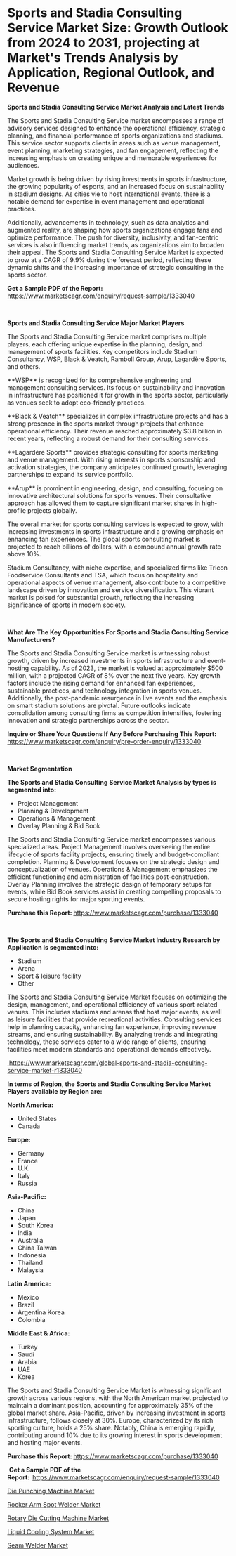 <p><h1>Sports and Stadia Consulting Service Market Size: Growth Outlook from 2024 to 2031, projecting at Market's Trends Analysis by Application, Regional Outlook, and Revenue</h1></p><p><strong>Sports and Stadia Consulting Service Market Analysis and Latest Trends</strong></p>
<p><p>The Sports and Stadia Consulting Service market encompasses a range of advisory services designed to enhance the operational efficiency, strategic planning, and financial performance of sports organizations and stadiums. This service sector supports clients in areas such as venue management, event planning, marketing strategies, and fan engagement, reflecting the increasing emphasis on creating unique and memorable experiences for audiences.</p><p>Market growth is being driven by rising investments in sports infrastructure, the growing popularity of esports, and an increased focus on sustainability in stadium designs. As cities vie to host international events, there is a notable demand for expertise in event management and operational practices. </p><p>Additionally, advancements in technology, such as data analytics and augmented reality, are shaping how sports organizations engage fans and optimize performance. The push for diversity, inclusivity, and fan-centric services is also influencing market trends, as organizations aim to broaden their appeal. The Sports and Stadia Consulting Service Market is expected to grow at a CAGR of 9.9% during the forecast period, reflecting these dynamic shifts and the increasing importance of strategic consulting in the sports sector.</p></p>
<p><strong>Get a Sample PDF of the Report:&nbsp;</strong> <a href="https://www.marketscagr.com/enquiry/request-sample/1333040?utm_campaign=1179&utm_medium=2&utm_source=Github&utm_content=ia&utm_term=03102024&utm_id=sports-and-stadia-consulting-service">https://www.marketscagr.com/enquiry/request-sample/1333040</a></p>
<p>&nbsp;</p>
<p><strong>Sports and Stadia Consulting Service Major Market Players</strong></p>
<p><p>The Sports and Stadia Consulting Service market comprises multiple players, each offering unique expertise in the planning, design, and management of sports facilities. Key competitors include Stadium Consultancy, WSP, Black & Veatch, Ramboll Group, Arup, Lagardère Sports, and others. </p><p>**WSP** is recognized for its comprehensive engineering and management consulting services. Its focus on sustainability and innovation in infrastructure has positioned it for growth in the sports sector, particularly as venues seek to adopt eco-friendly practices.</p><p>**Black & Veatch** specializes in complex infrastructure projects and has a strong presence in the sports market through projects that enhance operational efficiency. Their revenue reached approximately $3.8 billion in recent years, reflecting a robust demand for their consulting services.</p><p>**Lagardère Sports** provides strategic consulting for sports marketing and venue management. With rising interests in sports sponsorship and activation strategies, the company anticipates continued growth, leveraging partnerships to expand its service portfolio.</p><p>**Arup** is prominent in engineering, design, and consulting, focusing on innovative architectural solutions for sports venues. Their consultative approach has allowed them to capture significant market shares in high-profile projects globally.</p><p>The overall market for sports consulting services is expected to grow, with increasing investments in sports infrastructure and a growing emphasis on enhancing fan experiences. The global sports consulting market is projected to reach billions of dollars, with a compound annual growth rate above 10%. </p><p>Stadium Consultancy, with niche expertise, and specialized firms like Tricon Foodservice Consultants and TSA, which focus on hospitality and operational aspects of venue management, also contribute to a competitive landscape driven by innovation and service diversification. This vibrant market is poised for substantial growth, reflecting the increasing significance of sports in modern society.</p></p>
<p>&nbsp;</p>
<p><strong>What Are The Key Opportunities For Sports and Stadia Consulting Service Manufacturers?</strong></p>
<p><p>The Sports and Stadia Consulting Service market is witnessing robust growth, driven by increased investments in sports infrastructure and event-hosting capability. As of 2023, the market is valued at approximately $500 million, with a projected CAGR of 8% over the next five years. Key growth factors include the rising demand for enhanced fan experiences, sustainable practices, and technology integration in sports venues. Additionally, the post-pandemic resurgence in live events and the emphasis on smart stadium solutions are pivotal. Future outlooks indicate consolidation among consulting firms as competition intensifies, fostering innovation and strategic partnerships across the sector.</p></p>
<p><strong>Inquire or Share Your Questions If Any Before Purchasing This Report:</strong> <a href="https://www.marketscagr.com/enquiry/pre-order-enquiry/1333040?utm_campaign=1179&utm_medium=2&utm_source=Github&utm_content=ia&utm_term=03102024&utm_id=sports-and-stadia-consulting-service">https://www.marketscagr.com/enquiry/pre-order-enquiry/1333040</a></p>
<p>&nbsp;</p>
<p><strong>Market Segmentation</strong></p>
<p><strong>The Sports and Stadia Consulting Service Market Analysis by types is segmented into:</strong></p>
<p><ul><li>Project Management</li><li>Planning & Development</li><li>Operations & Management</li><li>Overlay Planning & Bid Book</li></ul></p>
<p><p>The Sports and Stadia Consulting Service market encompasses various specialized areas. Project Management involves overseeing the entire lifecycle of sports facility projects, ensuring timely and budget-compliant completion. Planning & Development focuses on the strategic design and conceptualization of venues. Operations & Management emphasizes the efficient functioning and administration of facilities post-construction. Overlay Planning involves the strategic design of temporary setups for events, while Bid Book services assist in creating compelling proposals to secure hosting rights for major sporting events.</p></p>
<p><strong>Purchase this Report:&nbsp;</strong><a href="https://www.marketscagr.com/purchase/1333040?utm_campaign=1179&utm_medium=2&utm_source=Github&utm_content=ia&utm_term=03102024&utm_id=sports-and-stadia-consulting-service">https://www.marketscagr.com/purchase/1333040</a></p>
<p>&nbsp;</p>
<p><strong>The Sports and Stadia Consulting Service Market Industry Research by Application is segmented into:</strong></p>
<p><ul><li>Stadium</li><li>Arena</li><li>Sport & leisure facility</li><li>Other</li></ul></p>
<p><p>The Sports and Stadia Consulting Service Market focuses on optimizing the design, management, and operational efficiency of various sport-related venues. This includes stadiums and arenas that host major events, as well as leisure facilities that provide recreational activities. Consulting services help in planning capacity, enhancing fan experience, improving revenue streams, and ensuring sustainability. By analyzing trends and integrating technology, these services cater to a wide range of clients, ensuring facilities meet modern standards and operational demands effectively.</p></p>
<p><a href="https://www.marketscagr.com/global-sports-and-stadia-consulting-service-market-r1333040?utm_campaign=1179&utm_medium=2&utm_source=Github&utm_content=ia&utm_term=03102024&utm_id=sports-and-stadia-consulting-service">&nbsp;https://www.marketscagr.com/global-sports-and-stadia-consulting-service-market-r1333040</a></p>
<p><strong>In terms of Region, the Sports and Stadia Consulting Service Market Players available by Region are:</strong></p>
<p>
    <p> <strong> North America: </strong>
        <ul>
            <li>United States</li>
            <li>Canada</li>
        </ul>
        </p> 
    <p> <strong> Europe: </strong>
        <ul>
            <li>Germany</li>
            <li>France</li>
            <li>U.K.</li>
            <li>Italy</li>
            <li>Russia</li>
        </ul>
        </p> 
    <p> <strong> Asia-Pacific: </strong>
        <ul>
            <li>China</li>
            <li>Japan</li>
            <li>South Korea</li>
            <li>India</li>
            <li>Australia</li>
            <li>China Taiwan</li>
            <li>Indonesia</li>
            <li>Thailand</li>
            <li>Malaysia</li>
        </ul>
        </p> 
    <p> <strong> Latin America: </strong>
        <ul>
            <li>Mexico</li>
            <li>Brazil</li>
            <li>Argentina Korea</li>
            <li>Colombia</li>
        </ul>
        </p> 
    <p> <strong> Middle East & Africa: </strong>
        <ul>
            <li>Turkey</li>
            <li>Saudi</li>
            <li>Arabia</li>
            <li>UAE</li>
            <li>Korea</li>
        </ul>
    </p>
    </p>
<p><p>The Sports and Stadia Consulting Service Market is witnessing significant growth across various regions, with the North American market projected to maintain a dominant position, accounting for approximately 35% of the global market share. Asia-Pacific, driven by increasing investment in sports infrastructure, follows closely at 30%. Europe, characterized by its rich sporting culture, holds a 25% share. Notably, China is emerging rapidly, contributing around 10% due to its growing interest in sports development and hosting major events.</p></p>
<p><strong>Purchase this Report: </strong><a href="https://www.marketscagr.com/purchase/1333040?utm_campaign=1179&utm_medium=2&utm_source=Github&utm_content=ia&utm_term=03102024&utm_id=sports-and-stadia-consulting-service">https://www.marketscagr.com/purchase/1333040</a></p>
<p>&nbsp;<strong>Get a Sample PDF of the Report:&nbsp;&nbsp;</strong><a href="https://www.marketscagr.com/enquiry/request-sample/1333040?utm_campaign=1179&utm_medium=2&utm_source=Github&utm_content=ia&utm_term=03102024&utm_id=sports-and-stadia-consulting-service">https://www.marketscagr.com/enquiry/request-sample/1333040</a></p>
<p><strong></strong></p>
<p><p><a href="https://www.linkedin.com/pulse/die-punching-machine-market-share-analysis-growth-trends-forecasts-jbooc?trackingId=5lEQrNf4RA25ESllXy7C9g%3D%3D&utm_campaign=1179&utm_medium=2&utm_source=Github&utm_content=ia&utm_term=03102024&utm_id=sports-and-stadia-consulting-service">Die Punching Machine Market</a></p><p><a href="https://www.linkedin.com/pulse/global-rocker-arm-spot-welder-market-trends-insights-growth-fyqve?utm_campaign=1179&utm_medium=2&utm_source=Github&utm_content=ia&utm_term=03102024&utm_id=sports-and-stadia-consulting-service">Rocker Arm Spot Welder Market</a></p><p><a href="https://www.linkedin.com/pulse/rotary-die-cutting-machine-market2024-2031-industry-insights-dmlrc?trackingId=t8AmHtavRoGrjMmQi%2FBd3w%3D%3D&utm_campaign=1179&utm_medium=2&utm_source=Github&utm_content=ia&utm_term=03102024&utm_id=sports-and-stadia-consulting-service">Rotary Die Cutting Machine Market</a></p><p><a href="https://www.linkedin.com/pulse/liquid-cooling-system-market-report-product-type-triple-radiator-ghepc?trackingId=P1ywKtGqTXypl1THEgREbA%3D%3D&utm_campaign=1179&utm_medium=2&utm_source=Github&utm_content=ia&utm_term=03102024&utm_id=sports-and-stadia-consulting-service">Liquid Cooling System Market</a></p><p><a href="https://www.linkedin.com/pulse/seam-welder-market-global-regional-analysis-2024-2031-vvnuc?trackingId=ITOJhs0qQRmsRbhr73qLhA%3D%3D&utm_campaign=1179&utm_medium=2&utm_source=Github&utm_content=ia&utm_term=03102024&utm_id=sports-and-stadia-consulting-service">Seam Welder Market</a></p></p>